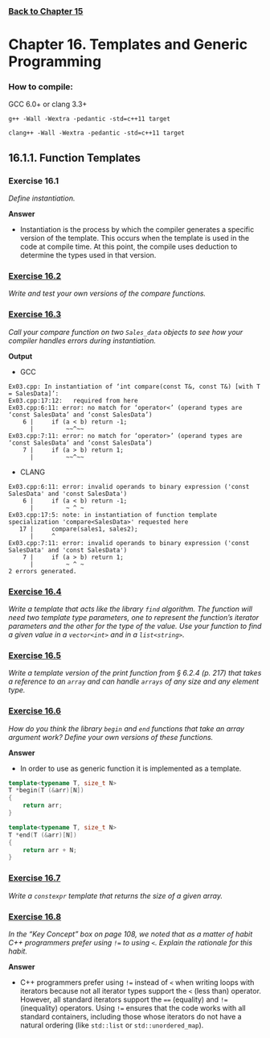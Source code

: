 ### [Back to Chapter 15](../Chapter_15/README.md)

# Chapter 16. Templates and Generic Programming

### How to compile:

GCC 6.0+ or clang 3.3+

`g++ -Wall -Wextra -pedantic -std=c++11 target`

`clang++ -Wall -Wextra -pedantic -std=c++11 target`

## 16.1.1. Function Templates

### Exercise 16.1
*Define instantiation.*

**Answer**
- Instantiation is the process by which the compiler generates a specific version of the template. This occurs when the template is used in the code at compile time. At this point, the compile uses deduction to determine the types used in that version.

### [Exercise 16.2](Exercise_02/Ex02.cpp)

*Write and test your own versions of the compare functions.*

### [Exercise 16.3](Exercise_03/Ex03.cpp)

*Call your compare function on two `Sales_data` objects to see how your compiler handles errors during instantiation.*

**Output**
- GCC
```shell
Ex03.cpp: In instantiation of ‘int compare(const T&, const T&) [with T = SalesData]’:
Ex03.cpp:17:12:   required from here
Ex03.cpp:6:11: error: no match for ‘operator<’ (operand types are ‘const SalesData’ and ‘const SalesData’)
    6 |     if (a < b) return -1;
      |         ~~^~~
Ex03.cpp:7:11: error: no match for ‘operator>’ (operand types are ‘const SalesData’ and ‘const SalesData’)
    7 |     if (a > b) return 1;
      |         ~~^~~
```
- CLANG
```shell
Ex03.cpp:6:11: error: invalid operands to binary expression ('const SalesData' and 'const SalesData')
    6 |     if (a < b) return -1;
      |         ~ ^ ~
Ex03.cpp:17:5: note: in instantiation of function template specialization 'compare<SalesData>' requested here
   17 |     compare(sales1, sales2);    
      |     ^
Ex03.cpp:7:11: error: invalid operands to binary expression ('const SalesData' and 'const SalesData')
    7 |     if (a > b) return 1;
      |         ~ ^ ~
2 errors generated.
```

### [Exercise 16.4](Exercise_04/Ex04.cpp)

*Write a template that acts like the library `find` algorithm. The function will need two template type parameters, one to represent the function’s iterator parameters and the other for the type of the value. Use your function to find a given value in a `vector<int>` and in a `list<string>`.*

### [Exercise 16.5](Exercise_05/Ex05.cpp)

*Write a template version of the print function from § 6.2.4 (p. 217) that takes a reference to an `array` and can handle `arrays` of any size and any element type.*

### [Exercise 16.6](Exercise_06/Ex06.cpp)

*How do you think the library `begin` and `end` functions that take an array argument work? Define your own versions of these functions.*

**Answer**
- In order to use as generic function it is implemented as a template. 

```cpp
template<typename T, size_t N>
T *begin(T (&arr)[N])
{
    return arr;
}

template<typename T, size_t N>
T *end(T (&arr)[N])
{
    return arr + N;
}
```

### [Exercise 16.7](Exercise_07/Ex07.cpp)

*Write a `constexpr` template that returns the size of a given array.*

### [Exercise 16.8]()

*In the “Key Concept” box on page 108, we noted that as a matter of habit C++ programmers prefer using `!=` to using `<`. Explain the rationale for this habit.*

**Answer**
- C++ programmers prefer using `!=` instead of `<` when writing loops with iterators because not all iterator types support the `<` (less than) operator. However, all standard iterators support the `==` (equality) and `!=` (inequality) operators. Using `!=` ensures that the code works with all standard containers, including those whose iterators do not have a natural ordering (like `std::list` or `std::unordered_map`).

